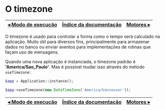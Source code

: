 # O timezone

[◂ Modo de execução](02-modo-de-execucao.md) | [Índice da documentação](indice.md) | [Motores ▸](04-motores.md)
-- | -- | --

O timezone é usado para controlar a forma como o tempo será calculado na aplicação.
Muito útil para diversos fins, principalmente para armazenar dados no banco ou
enviar aventos para implementações de rotinas que façam uso de mensagens.

Quando uma nova aplicação é instanciada, o timezone padrão é **'America/Sao_Paulo'**.
Mas é possível mudar isso através do método `useTimezone`: 

```php
$app = Application::instance();

$app->useTimezone(new DateTimeZone('America/Vancouver'));
```

[◂ Modo de execução](02-modo-de-execucao.md) | [Índice da documentação](indice.md) | [Motores ▸](04-motores.md)
-- | -- | --
